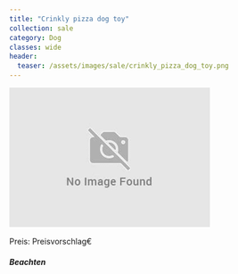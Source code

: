 ```yaml
---
title: "Crinkly pizza dog toy"
collection: sale
category: Dog
classes: wide
header: 
  teaser: /assets/images/sale/crinkly_pizza_dog_toy.png
---
```




<img src="/assets/images/sale/crinkly_pizza_dog_toy.png" alt="Crinkly pizza dog toy">

Preis: Preisvorschlag€

##### Beachten
